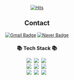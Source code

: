 <div align="center">

[![Hits](https://hits.seeyoufarm.com/api/count/incr/badge.svg?url=https%3A%2F%2Fgithub.com%2Fsoyoonjeong2328&count_bg=%23ACB1D6&title_bg=%238294C4&icon=&icon_color=%23FFEAD2&title=hits&edge_flat=false)](https://hits.seeyoufarm.com)
</div>

<div align="center">

## Contact
[![Gmail Badge](https://img.shields.io/badge/Gmail-d14836?style=flat-square&logo=Gmail&logoColor=white&link=mailto:soyounjeong6276@gmail.com)](mailto:soyounjeong6276@gmail.com)
[![Naver Badge](https://img.shields.io/badge/Naver-03C75A?style=flat-square&logo=Naver&logoColor=white&link=mailto:wd4537syj@naver.com)](mailto:wd4537syj@naver.com)

<h3 align="center"> 📚 Tech Stack 📚</h3>
<p align="center">
  <img src="https://img.shields.io/badge/Java-007396?style=flat-square&logo=Java&logoColor=white"/></a>&nbsp
  <img src="https://img.shields.io/badge/Javascript-ffb13b?style=flat-square&logo=javascript&logoColor=white"/></a>&nbsp
  <img src="https://img.shields.io/badge/Node.js-339933?style=flat-square&logo=Node.js&logoColor=white"/></a>&nbsp
  <br>
  <img src="https://img.shields.io/badge/Spring-6DB33F?style=flat-square&logo=Spring&logoColor=white"/></a>&nbsp
  <img src="https://img.shields.io/badge/SpringBoot-6DB33F?style=flat-square&logo=SpringBoot&logoColor=white"/></a>&nbsp
  <img src="https://img.shields.io/badge/Express-000000?style=flat-square&logo=Express&logoColor=white"/></a>&nbsp
  <br>
  <img src="https://img.shields.io/badge/Mysql-E6B91E?style=flat-square&logo=MySql&logoColor=white"/></a>&nbsp
  <img src="https://img.shields.io/badge/Oracle-F80000?style=flat-square&logo=oracle&logoColor=white"/></a>&nbsp
  <img src="https://img.shields.io/badge/PostgreSQL-4169E1?style=flat-square&logo=PostgreSQL&logoColor=white"/></a>&nbsp
</p>

<!--
<h3 align="center"> BackJoon </h3>
<p align="center">

[![Solved.ac Profile](http://mazassumnida.wtf/api/generate_badge?boj=wd1336syj)](https://solved.ac/wd1336syj) -->

</p>

</div>




<div align="left">


[//]: # (![Anurag's GitHub stats]&#40;https://github-readme-stats.vercel.app/api?username=soyoonjeong2328&show_icons=true&theme=date_night&#41;)

</div>

